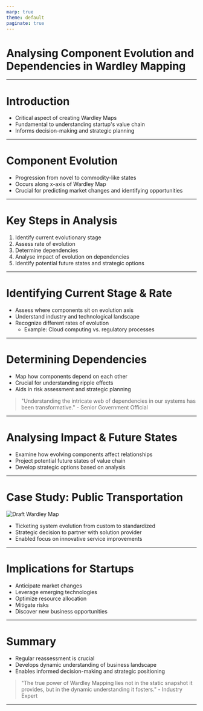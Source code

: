 ```yaml
---
marp: true
theme: default
paginate: true
---
```


# Analysing Component Evolution and Dependencies in Wardley Mapping

---

# Introduction

- Critical aspect of creating Wardley Maps
- Fundamental to understanding startup's value chain
- Informs decision-making and strategic planning

---

# Component Evolution

- Progression from novel to commodity-like states
- Occurs along x-axis of Wardley Map
- Crucial for predicting market changes and identifying opportunities

---

# Key Steps in Analysis

1. Identify current evolutionary stage
2. Assess rate of evolution
3. Determine dependencies
4. Analyse impact of evolution on dependencies
5. Identify potential future states and strategic options

---

# Identifying Current Stage & Rate

- Assess where components sit on evolution axis
- Understand industry and technological landscape
- Recognize different rates of evolution
  - Example: Cloud computing vs. regulatory processes

---

# Determining Dependencies

- Map how components depend on each other
- Crucial for understanding ripple effects
- Aids in risk assessment and strategic planning

> "Understanding the intricate web of dependencies in our systems has been transformative." - Senior Government Official

---

# Analysing Impact & Future States

- Examine how evolving components affect relationships
- Project potential future states of value chain
- Develop strategic options based on analysis

---

# Case Study: Public Transportation

![Draft Wardley Map](https://images.wardleymaps.ai/map_767f0293-aac6-4a45-bfc0-7a9cf2ff2861.png)

- Ticketing system evolution from custom to standardized
- Strategic decision to partner with solution provider
- Enabled focus on innovative service improvements

---

# Implications for Startups

- Anticipate market changes
- Leverage emerging technologies
- Optimize resource allocation
- Mitigate risks
- Discover new business opportunities

---

# Summary

- Regular reassessment is crucial
- Develops dynamic understanding of business landscape
- Enables informed decision-making and strategic positioning

> "The true power of Wardley Mapping lies not in the static snapshot it provides, but in the dynamic understanding it fosters." - Industry Expert

---